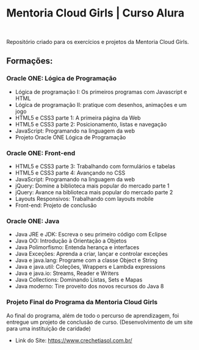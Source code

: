 # Mentoria Cloud Girls | Curso Alura
<br>

Repositório criado para os exercícios e  projetos da Mentoria Cloud Girls.

## Formações:

### Oracle ONE: Lógica de Programação

- Lógica de programação I: Os primeiros programas com Javascript e HTML
- Lógica de programação II: pratique com desenhos, animações e um jogo
- HTML5 e CSS3 parte 1: A primeira página da Web
- HTML5 e CSS3 parte 2: Posicionamento, listas e navegação
- JavaScript: Programando na linguagem da web
- Projeto Oracle ONE Lógica de Programação

### Oracle ONE: Front-end

- HTML5 e CSS3 parte 3: Trabalhando com formulários e tabelas
- HTML5 e CSS3 parte 4: Avançando no CSS
- JavaScript: Programando na linguagem da web
- jQuery: Domine a biblioteca mais popular do mercado parte 1
- jQuery: Avance na biblioteca mais popular do mercado parte 2
- Layouts Responsivos: Trabalhando com layouts mobile
- Front-end: Projeto de conclusão

### Oracle ONE: Java

- Java JRE e JDK: Escreva o seu primeiro código com Eclipse
- Java OO: Introdução à Orientação a Objetos
- Java Polimorfismo: Entenda herança e interfaces
- Java Exceções: Aprenda a criar, lançar e controlar exceções
- Java e java.lang: Programe com a classe Object e String
- Java e java.util: Coleções, Wrappers e Lambda expressions
- Java e java.io: Streams, Reader e Writers
- Java Collections: Dominando Listas, Sets e Mapas
- Java moderno: Tire proveito dos novos recursos do Java 8

### Projeto Final do Programa da Mentoria Cloud Girls

Ao final do programa, além de todo o percurso de aprendizagem, foi entregue um projeto de conclusão de curso. (Desenvolvimento de um site para uma instituição de caridade)

- Link do Site: https://www.crechetiasol.com.br/
